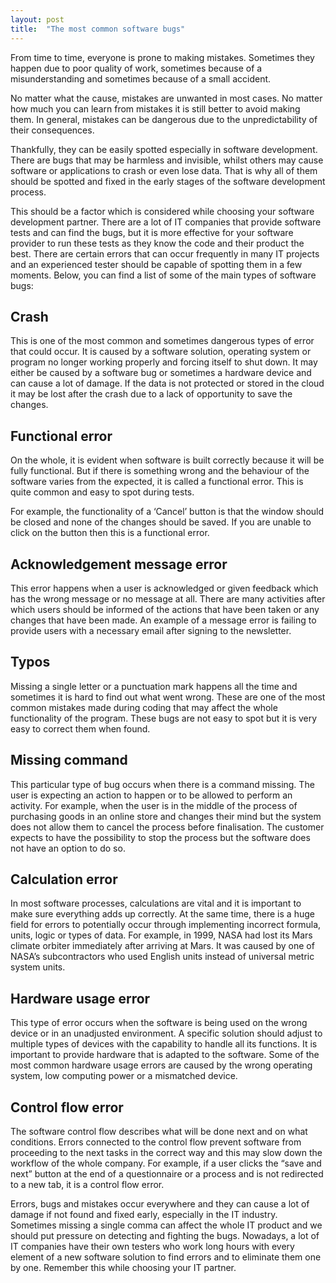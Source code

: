 ```yaml
---
layout: post
title:  "The most common software bugs"
---
```


From time to time, everyone is prone to making mistakes. Sometimes they happen due to poor quality of work, sometimes because of a misunderstanding and sometimes because of a small accident.

No matter what the cause, mistakes are unwanted in most cases. No matter how much you can learn from mistakes it is still better to avoid making them. In general, mistakes can be dangerous due to the unpredictability of their consequences.

Thankfully, they can be easily spotted especially in software development. There are bugs that may be harmless and invisible, whilst others may cause software or applications to crash or even lose data. That is why all of them should be spotted and fixed in the early stages of the software development process.

This should be a factor which is considered while choosing your software development partner. There are a lot of IT companies that provide software tests and can find the bugs, but it is more effective for your software provider to run these tests as they know the code and their product the best. There are certain errors that can occur frequently in many IT projects and an experienced tester should be capable of spotting them in a few moments. Below, you can find a list of some of the main types of software bugs:

## Crash
This is one of the most common and sometimes dangerous types of error that could occur. It is caused by a software solution, operating system or program no longer working properly and forcing itself to shut down. It may either be caused by a software bug or sometimes a hardware device and can cause a lot of damage. If the data is not protected or stored in the cloud it may be lost after the crash due to a lack of opportunity to save the changes.

## Functional error
On the whole, it is evident when software is built correctly because it will be fully functional. But if there is something wrong and the behaviour of the software varies from the expected, it is called a functional error. This is quite common and easy to spot during tests.

For example, the functionality of a ‘Cancel’ button is that the window should be closed and none of the changes should be saved. If you are unable to click on the button then this is a functional error.

## Acknowledgement message error
This error happens when a user is acknowledged or given feedback which has the wrong message or no message at all. There are many activities after which users should be informed of the actions that have been taken or any changes that have been made. An example of a message error is failing to provide users with a necessary email after signing to the newsletter.

## Typos
Missing a single letter or a punctuation mark happens all the time and sometimes it is hard to find out what went wrong. These are one of the most common mistakes made during coding that may affect the whole functionality of the program. These bugs are not easy to spot but it is very easy to correct them when found.

## Missing command
This particular type of bug occurs when there is a command missing. The user is expecting an action to happen or to be allowed to perform an activity. For example, when the user is in the middle of the process of purchasing goods in an online store and changes their mind but the system does not allow them to cancel the process before finalisation. The customer expects to have the possibility to stop the process but the software does not have an option to do so.

## Calculation error
In most software processes, calculations are vital and it is important to make sure everything adds up correctly. At the same time, there is a huge field for errors to potentially occur through implementing incorrect formula, units, logic or types of data. For example, in 1999, NASA had lost its Mars climate orbiter immediately after arriving at Mars. It was caused by one of NASA’s subcontractors who used English units instead of universal metric system units.

## Hardware usage error
This type of error occurs when the software is being used on the wrong device or in an unadjusted environment. A specific solution should adjust to multiple types of devices with the capability to handle all its functions. It is important to provide hardware that is adapted to the software. Some of the most common hardware usage errors are caused by the wrong operating system, low computing power or a mismatched device.

## Control flow error
The software control flow describes what will be done next and on what conditions. Errors connected to the control flow prevent software from proceeding to the next tasks in the correct way and this may slow down the workflow of the whole company. For example, if a user clicks the “save and next” button at the end of a questionnaire or a process and is not redirected to a new tab, it is a control flow error.

Errors, bugs and mistakes occur everywhere and they can cause a lot of damage if not found and fixed early, especially in the IT industry. Sometimes missing a single comma can affect the whole IT product and we should put pressure on detecting and fighting the bugs. Nowadays, a lot of IT companies have their own testers who work long hours with every element of a new software solution to find errors and to eliminate them one by one. Remember this while choosing your IT partner.
